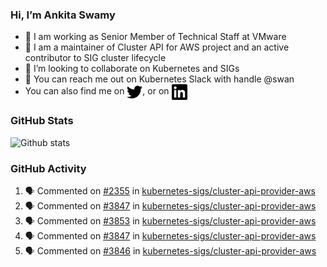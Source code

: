 ### Hi, I’m Ankita Swamy

- 💼 I am working as Senior Member of Technical Staff at VMware
- 👀 I am a maintainer of Cluster API for AWS project and an active contributor to SIG cluster lifecycle
- 💞️ I’m looking to collaborate on Kubernetes and SIGs
- 💬 You can reach me out on Kubernetes Slack with handle @swan
- You can also find me on <a href="https://twitter.com/SwamyAnkita" target="blank"><img align="center" src="https://raw.githubusercontent.com/Ankitasw/Ankitasw/master/svg/twitter.svg" alt="Ankitasw" height="25" width="25" color="#1DA1f2" /></a>, or on <a href="https://www.linkedin.com/in/Ankitaswamy/" target="blank"><img align="center" src="https://raw.githubusercontent.com/Ankitasw/Ankitasw/master/svg/linkedin.svg" alt="Ankitasw" height="25" width="25" /></a>

### GitHub Stats
![Github stats](https://github-readme-stats.vercel.app/api?username=Ankitasw&count_private=true&show_icons=true&theme=tokyonight)

### GitHub Activity 
<!--START_SECTION:activity-->
1. 🗣 Commented on [#2355](https://github.com/kubernetes-sigs/cluster-api-provider-aws/issues/2355) in [kubernetes-sigs/cluster-api-provider-aws](https://github.com/kubernetes-sigs/cluster-api-provider-aws)
2. 🗣 Commented on [#3847](https://github.com/kubernetes-sigs/cluster-api-provider-aws/issues/3847) in [kubernetes-sigs/cluster-api-provider-aws](https://github.com/kubernetes-sigs/cluster-api-provider-aws)
3. 🗣 Commented on [#3853](https://github.com/kubernetes-sigs/cluster-api-provider-aws/issues/3853) in [kubernetes-sigs/cluster-api-provider-aws](https://github.com/kubernetes-sigs/cluster-api-provider-aws)
4. 🗣 Commented on [#3847](https://github.com/kubernetes-sigs/cluster-api-provider-aws/issues/3847) in [kubernetes-sigs/cluster-api-provider-aws](https://github.com/kubernetes-sigs/cluster-api-provider-aws)
5. 🗣 Commented on [#3846](https://github.com/kubernetes-sigs/cluster-api-provider-aws/issues/3846) in [kubernetes-sigs/cluster-api-provider-aws](https://github.com/kubernetes-sigs/cluster-api-provider-aws)
<!--END_SECTION:activity-->
